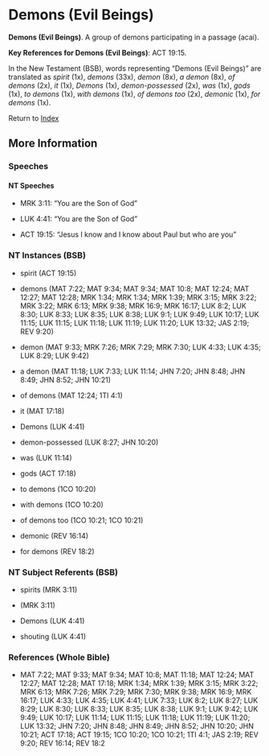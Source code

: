 # Demons (Evil Beings)
**Demons (Evil Beings)**. 
A group of demons participating in a passage (acai). 


**Key References for Demons (Evil Beings)**: 
ACT 19:15. 




In the New Testament (BSB), words representing “Demons (Evil Beings)” are translated as 
*spirit* (1x), *demons* (33x), *demon* (8x), *a demon* (8x), *of demons* (2x), *it* (1x), *Demons* (1x), *demon-possessed* (2x), *was* (1x), *gods* (1x), *to demons* (1x), *with demons* (1x), *of demons too* (2x), *demonic* (1x), *for demons* (1x). 


Return to [Index](00-Index.md)

## More Information

### Speeches

#### NT Speeches

* MRK 3:11: “You are the Son of God”

* LUK 4:41: “You are the Son of God”

* ACT 19:15: “Jesus I know and I know about Paul but who are you”

### NT Instances (BSB)

* spirit (ACT 19:15)

* demons (MAT 7:22; MAT 9:34; MAT 9:34; MAT 10:8; MAT 12:24; MAT 12:27; MAT 12:28; MRK 1:34; MRK 1:34; MRK 1:39; MRK 3:15; MRK 3:22; MRK 3:22; MRK 6:13; MRK 9:38; MRK 16:9; MRK 16:17; LUK 8:2; LUK 8:30; LUK 8:33; LUK 8:35; LUK 8:38; LUK 9:1; LUK 9:49; LUK 10:17; LUK 11:15; LUK 11:15; LUK 11:18; LUK 11:19; LUK 11:20; LUK 13:32; JAS 2:19; REV 9:20)

* demon (MAT 9:33; MRK 7:26; MRK 7:29; MRK 7:30; LUK 4:33; LUK 4:35; LUK 8:29; LUK 9:42)

* a demon (MAT 11:18; LUK 7:33; LUK 11:14; JHN 7:20; JHN 8:48; JHN 8:49; JHN 8:52; JHN 10:21)

* of demons (MAT 12:24; 1TI 4:1)

* it (MAT 17:18)

* Demons (LUK 4:41)

* demon-possessed (LUK 8:27; JHN 10:20)

* was (LUK 11:14)

* gods (ACT 17:18)

* to demons (1CO 10:20)

* with demons (1CO 10:20)

* of demons too (1CO 10:21; 1CO 10:21)

* demonic (REV 16:14)

* for demons (REV 18:2)



### NT Subject Referents (BSB)

* spirits (MRK 3:11)

*  (MRK 3:11)

* Demons (LUK 4:41)

* shouting (LUK 4:41)



### References (Whole Bible)

* MAT 7:22; MAT 9:33; MAT 9:34; MAT 10:8; MAT 11:18; MAT 12:24; MAT 12:27; MAT 12:28; MAT 17:18; MRK 1:34; MRK 1:39; MRK 3:15; MRK 3:22; MRK 6:13; MRK 7:26; MRK 7:29; MRK 7:30; MRK 9:38; MRK 16:9; MRK 16:17; LUK 4:33; LUK 4:35; LUK 4:41; LUK 7:33; LUK 8:2; LUK 8:27; LUK 8:29; LUK 8:30; LUK 8:33; LUK 8:35; LUK 8:38; LUK 9:1; LUK 9:42; LUK 9:49; LUK 10:17; LUK 11:14; LUK 11:15; LUK 11:18; LUK 11:19; LUK 11:20; LUK 13:32; JHN 7:20; JHN 8:48; JHN 8:49; JHN 8:52; JHN 10:20; JHN 10:21; ACT 17:18; ACT 19:15; 1CO 10:20; 1CO 10:21; 1TI 4:1; JAS 2:19; REV 9:20; REV 16:14; REV 18:2



